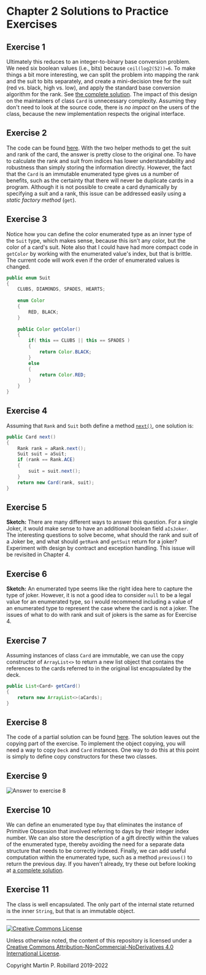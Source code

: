 # Chapter 2 Solutions to Practice Exercises

## Exercise 1

Ultimately this reduces to an integer-to-binary base conversion problem. We need six boolean values (i.e., bits) because `ceil(log2(52))=6`. To make things a bit more interesting, we can split the problem into mapping the rank and the suit to bits separately, and create a mini-decision tree for the suit (red vs. black, high vs. low), and apply the standard base conversion algorithm for the rank. See [the complete solution](../solutions-code/chapter2/Card2.java). The impact of this design on the maintainers of class `Card` is unnecessary complexity. Assuming they don't need to look at the source code, there is *no impact* on the users of the class, because the new implementation respects the original interface.

## Exercise 2

The code can be found [here](../solutions-code/chapter2/EnumeratedCard.java). With the two helper methods to get the suit and rank of the card, the answer is pretty close to the original one. To have to calculate the rank and suit from indices has lower understandability and robustness than simply storing the information directly. However, the fact that the `Card` is an immutable enumerated type gives us a number of benefits, such as the certainty that there will never be duplicate cards in a program. Although it is not possible to create a card dynamically by specifying a suit and a rank, this issue can be addressed easily using a *static factory method* (`get`).

## Exercise 3

Notice how you can define the color enumerated type as an inner type of the `Suit` type, which makes sense, because this isn't any color, but the color of a card's suit. Note also that I could have had more compact code in `getColor` by working with the enumerated value's index, but that is brittle. The current code will work even if the order of enumerated values is changed.

```java
public enum Suit
{
	CLUBS, DIAMONDS, SPADES, HEARTS;
		
	enum Color
	{
		RED, BLACK;
	}
		
	public Color getColor()
	{
		if( this == CLUBS || this == SPADES )
		{
			return Color.BLACK;
		}
		else
		{
			return Color.RED;
		}
	}
}
```

## Exercise 4

Assuming that `Rank` and `Suit` both define a method [`next()`](https://codesample.info/samples/designbook/essentials/EnumTypes.html#pop-8), one solution is: 

```java
public Card next()
{
	Rank rank = aRank.next();
	Suit suit = aSuit;
	if (rank == Rank.ACE)
	{
		suit = suit.next();
	}
	return new Card(rank, suit);
}
```

## Exercise 5

**Sketch:** There are many different ways to answer this question. For a single Joker, it would make sense to have an additional boolean field `aIsJoker`. The interesting questions to solve become, what should the rank and suit of a Joker be, and what should `getRank` and `getSuit` return for a joker? Experiment with design by contract and exception handling. This issue will be revisited in Chapter 4.

## Exercise 6

**Sketch:** An enumerated type seems like the right idea here to capture the type of joker. However, it is not a good idea to consider `null` to be a legal value for an enumerated type, so I would recommend including a value of an enumerated type to represent the case where the card is not a joker. The issues of what to do with rank and suit of jokers is the same as for Exercise 4.

## Exercise 7

Assuming instances of class `Card` are immutable, we can use the copy constructor of `ArrayList<>` to return a new list object that contains the references to the cards referred to in the original list encapsulated by the deck.

```java
public List<Card> getCard()
{
	return new ArrayList<>(aCards);
}
```

## Exercise 8

The code of a partial solution can be found [here](../solutions-code/chapter2/MultiDeck.java). The solution leaves out the copying part of the exercise. To implement the object copying, you will need a way to copy `Deck` and `Card` instances. One way to do this at this point is simply to define copy constructors for these two classes.

## Exercise 9

![Answer to exercise 8](c2-multideck.png)

## Exercise 10

We can define an enumerated type `Day` that eliminates the instance of Primitive Obsession that involved referring to days by their integer index number. We can also store the description of a gift directly within the values of the enumerated type, thereby avoiding the need for a separate data structure that needs to be correctly indexed. Finally, we can add useful computation within the enumerated type, such as a method `previous()` to return the previous day. If you haven't already, try these out before looking at [a complete solution](../solutions-code/chapter2/TwelveDaysWithEnums.java).

## Exercise 11

The class is well encapsulated. The only part of the internal state returned is the inner `String`, but that is an immutable object.

---
<a rel="license" href="http://creativecommons.org/licenses/by-nc-nd/4.0/"><img alt="Creative Commons License" style="border-width:0" src="https://i.creativecommons.org/l/by-nc-nd/4.0/88x31.png" /></a>

Unless otherwise noted, the content of this repository is licensed under a <a rel="license" href="http://creativecommons.org/licenses/by-nc-nd/4.0/">Creative Commons Attribution-NonCommercial-NoDerivatives 4.0 International License</a>. 

Copyright Martin P. Robillard 2019-2022